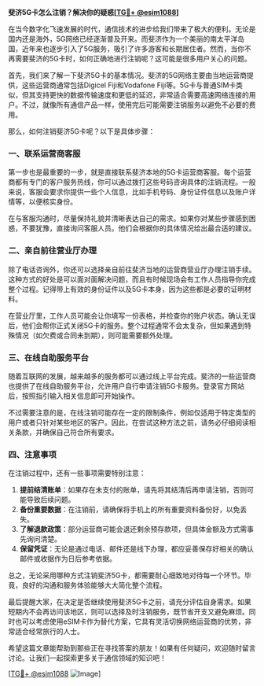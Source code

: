 **斐济5G卡怎么注销？解决你的疑惑[[TG💪+ @esim1088](https://t.me/s/esim1088)]**

在当今数字化飞速发展的时代，通信技术的进步给我们带来了极大的便利。无论是国内还是海外，5G网络已经逐渐普及开来。而斐济作为一个美丽的南太平洋岛国，近年来也逐步引入了5G服务，吸引了许多游客和长期居住者。然而，当你不再需要斐济的5G卡时，如何正确地进行注销呢？这可能是很多用户关心的问题。

首先，我们来了解一下斐济5G卡的基本情况。斐济的5G网络主要由当地运营商提供，这些运营商通常包括Digicel Fiji和Vodafone Fiji等。5G卡与普通SIM卡类似，但其支持更快的数据传输速度和更低的延迟，非常适合需要高速网络连接的用户。不过，就像所有通信产品一样，使用完后可能需要注销服务以避免不必要的费用。

那么，如何注销斐济5G卡呢？以下是具体步骤：

### 一、联系运营商客服

第一步也是最重要的一步，就是直接联系斐济本地的5G卡运营商客服。每个运营商都有专门的客户服务热线，你可以通过拨打这些号码咨询具体的注销流程。一般来说，客服会要求你提供一些个人信息，比如手机号码、身份证件信息以及账户详情等，以便核实身份。

在与客服沟通时，尽量保持礼貌并清晰表达自己的需求。如果你对某些步骤感到困惑，不要犹豫，直接询问客服人员。他们会根据你的具体情况给出最合适的建议。

### 二、亲自前往营业厅办理

除了电话咨询外，你还可以选择亲自前往斐济当地的运营商营业厅办理注销手续。这种方式的好处是可以面对面解决问题，而且有时候现场会有工作人员指导你完成整个过程。记得带上有效的身份证件以及5G卡本身，因为这些都是必要的证明材料。

在营业厅里，工作人员可能会让你填写一份表格，并检查你的账户状态。确认无误后，他们会帮你正式关闭5G卡的服务。整个过程通常不会太复杂，但如果遇到特殊情况（如欠费或合同未到期），则可能需要额外处理。

### 三、在线自助服务平台

随着互联网的发展，越来越多的服务都可以通过线上平台完成。斐济的一些运营商也提供了在线自助服务平台，允许用户自行申请注销5G卡服务。登录官方网站后，按照指引输入相关信息即可开始操作。

不过需要注意的是，在线注销可能存在一定的限制条件，例如仅适用于特定类型的用户或者只针对某些地区的客户。因此，在尝试这种方法之前，请务必仔细阅读相关条款，并确保自己符合所有要求。

### 四、注意事项

在注销过程中，还有一些事项需要特别注意：

1. **提前结清账单**：如果存在未支付的账单，请先将其结清后再申请注销，否则可能导致后续问题。
2. **备份重要数据**：在注销前，请确保将手机上的所有重要资料备份好，以免丢失。
3. **了解退款政策**：部分运营商可能会退还剩余预存款项，但具体金额及方式需事先询问清楚。
4. **保留凭证**：无论是通过电话、邮件还是线下办理，都应妥善保存好相关的确认邮件或收据作为日后参考依据。

总之，无论采用哪种方式注销斐济5G卡，都需要耐心细致地对待每一个环节。毕竟，良好的沟通和服务体验能够大大简化整个流程。

最后提醒大家，在决定是否继续使用斐济5G卡之前，请充分评估自身需求。如果短期内不会再访问该地区，则可以选择及时注销服务，既节省开支又避免麻烦。同时也可以考虑使用eSIM卡作为替代方案，它具有灵活切换网络运营商的优势，非常适合经常旅行的人士。

希望这篇文章能帮助到那些正在寻找答案的朋友！如果有任何疑问，欢迎随时留言讨论。让我们一起探索更多关于通信领域的知识吧！

[[TG💪+ @esim1088](https://t.me/s/esim1088) ![Image](https://i.postimg.cc/4NQfJmqS/Snipaste-2025-05-13-00-14-12.png)]